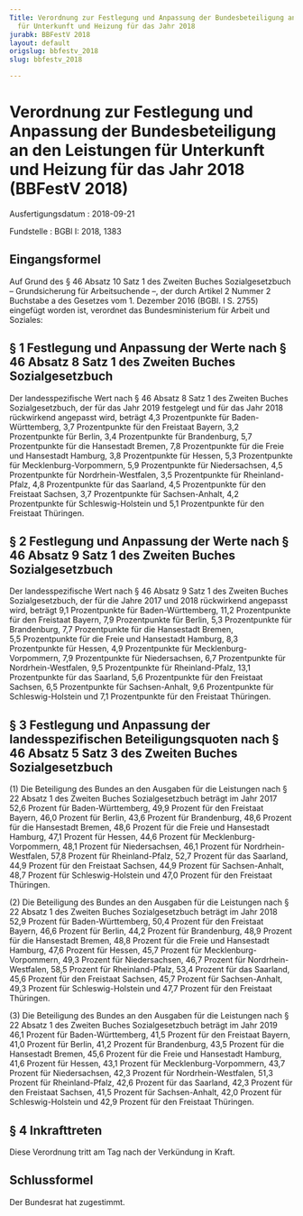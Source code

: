 ```yaml
---
Title: Verordnung zur Festlegung und Anpassung der Bundesbeteiligung an den Leistungen
  für Unterkunft und Heizung für das Jahr 2018
jurabk: BBFestV 2018
layout: default
origslug: bbfestv_2018
slug: bbfestv_2018

---
```


# Verordnung zur Festlegung und Anpassung der Bundesbeteiligung an den Leistungen für Unterkunft und Heizung für das Jahr 2018 (BBFestV 2018)

Ausfertigungsdatum
:   2018-09-21

Fundstelle
:   BGBl I: 2018, 1383


## Eingangsformel

Auf Grund des § 46 Absatz 10 Satz 1 des Zweiten Buches
Sozialgesetzbuch – Grundsicherung für Arbeitsuchende –, der durch
Artikel 2 Nummer 2 Buchstabe a des Gesetzes vom 1. Dezember 2016
(BGBl. I S. 2755) eingefügt worden ist, verordnet das
Bundesministerium für Arbeit und Soziales:


## § 1 Festlegung und Anpassung der Werte nach § 46 Absatz 8 Satz 1 des Zweiten Buches Sozialgesetzbuch

Der landesspezifische Wert nach § 46 Absatz 8 Satz 1 des Zweiten
Buches Sozialgesetzbuch, der für das Jahr 2019 festgelegt und für das
Jahr 2018 rückwirkend angepasst wird, beträgt
4,3 Prozentpunkte für Baden-Württemberg,
3,7 Prozentpunkte für den Freistaat Bayern,
3,2 Prozentpunkte für Berlin,
3,4 Prozentpunkte für Brandenburg,
5,7 Prozentpunkte für die Hansestadt Bremen,
7,8 Prozentpunkte für die Freie und Hansestadt
Hamburg,
3,8 Prozentpunkte für Hessen,
5,3 Prozentpunkte für Mecklenburg-Vorpommern,
5,9 Prozentpunkte für Niedersachsen,
4,5 Prozentpunkte für Nordrhein-Westfalen,
3,5 Prozentpunkte für Rheinland-Pfalz,
4,8 Prozentpunkte für das Saarland,
4,5 Prozentpunkte für den Freistaat Sachsen,
3,7 Prozentpunkte für Sachsen-Anhalt,
4,2 Prozentpunkte für Schleswig-Holstein und
5,1 Prozentpunkte für den Freistaat Thüringen.


## § 2 Festlegung und Anpassung der Werte nach § 46 Absatz 9 Satz 1 des Zweiten Buches Sozialgesetzbuch

Der landesspezifische Wert nach § 46 Absatz 9 Satz 1 des Zweiten
Buches Sozialgesetzbuch, der für die Jahre 2017 und 2018 rückwirkend
angepasst wird, beträgt
9,1 Prozentpunkte für Baden-Württemberg,
11,2 Prozentpunkte für den Freistaat Bayern,
7,9 Prozentpunkte für Berlin,
5,3 Prozentpunkte für Brandenburg,
7,7 Prozentpunkte für die Hansestadt Bremen,
5,5 Prozentpunkte für die Freie und Hansestadt
Hamburg,
8,3 Prozentpunkte für Hessen,
4,9 Prozentpunkte für Mecklenburg-Vorpommern,
7,9 Prozentpunkte für Niedersachsen,
6,7 Prozentpunkte für Nordrhein-Westfalen,
9,5 Prozentpunkte für Rheinland-Pfalz,
13,1 Prozentpunkte für das Saarland,
5,6 Prozentpunkte für den Freistaat Sachsen,
6,5 Prozentpunkte für Sachsen-Anhalt,
9,6 Prozentpunkte für Schleswig-Holstein und
7,1 Prozentpunkte für den Freistaat Thüringen.


## § 3 Festlegung und Anpassung der landesspezifischen Beteiligungsquoten nach § 46 Absatz 5 Satz 3 des Zweiten Buches Sozialgesetzbuch

(1) Die Beteiligung des Bundes an den Ausgaben für die Leistungen nach
§ 22 Absatz 1 des Zweiten Buches Sozialgesetzbuch beträgt im Jahr 2017
52,6 Prozent für Baden-Württemberg,
49,9 Prozent für den Freistaat Bayern,
46,0 Prozent für Berlin,
43,6 Prozent für Brandenburg,
48,6 Prozent für die Hansestadt Bremen,
48,6 Prozent für die Freie und Hansestadt Hamburg,
47,1 Prozent für Hessen,
44,6 Prozent für Mecklenburg-Vorpommern,
48,1 Prozent für Niedersachsen,
46,1 Prozent für Nordrhein-Westfalen,
57,8 Prozent für Rheinland-Pfalz,
52,7 Prozent für das Saarland,
44,9 Prozent für den Freistaat Sachsen,
44,9 Prozent für Sachsen-Anhalt,
48,7 Prozent für Schleswig-Holstein und
47,0 Prozent für den Freistaat Thüringen.

(2) Die Beteiligung des Bundes an den Ausgaben für die Leistungen nach
§ 22 Absatz 1 des Zweiten Buches Sozialgesetzbuch beträgt im Jahr 2018
52,9 Prozent für Baden-Württemberg,
50,4 Prozent für den Freistaat Bayern,
46,6 Prozent für Berlin,
44,2 Prozent für Brandenburg,
48,9 Prozent für die Hansestadt Bremen,
48,8 Prozent für die Freie und Hansestadt Hamburg,
47,6 Prozent für Hessen,
45,7 Prozent für Mecklenburg-Vorpommern,
49,3 Prozent für Niedersachsen,
46,7 Prozent für Nordrhein-Westfalen,
58,5 Prozent für Rheinland-Pfalz,
53,4 Prozent für das Saarland,
45,6 Prozent für den Freistaat Sachsen,
45,7 Prozent für Sachsen-Anhalt,
49,3 Prozent für Schleswig-Holstein und
47,7 Prozent für den Freistaat Thüringen.

(3) Die Beteiligung des Bundes an den Ausgaben für die Leistungen nach
§ 22 Absatz 1 des Zweiten Buches Sozialgesetzbuch beträgt im Jahr 2019
46,1 Prozent für Baden-Württemberg,
41,5 Prozent für den Freistaat Bayern,
41,0 Prozent für Berlin,
41,2 Prozent für Brandenburg,
43,5 Prozent für die Hansestadt Bremen,
45,6 Prozent für die Freie und Hansestadt Hamburg,
41,6 Prozent für Hessen,
43,1 Prozent für Mecklenburg-Vorpommern,
43,7 Prozent für Niedersachsen,
42,3 Prozent für Nordrhein-Westfalen,
51,3 Prozent für Rheinland-Pfalz,
42,6 Prozent für das Saarland,
42,3 Prozent für den Freistaat Sachsen,
41,5 Prozent für Sachsen-Anhalt,
42,0 Prozent für Schleswig-Holstein und
42,9 Prozent für den Freistaat Thüringen.


## § 4 Inkrafttreten

Diese Verordnung tritt am Tag nach der Verkündung in Kraft.


## Schlussformel

Der Bundesrat hat zugestimmt.

